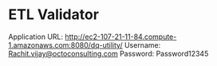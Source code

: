 # ETL Validator
Application URL: http://ec2-107-21-11-84.compute-1.amazonaws.com:8080/dq-utility/
Username: Rachit.vijay@octoconsulting.com
Password: Password12345
